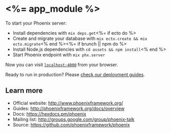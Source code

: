 # <%= app_module %>

To start your Phoenix server:

  * Install dependencies with `mix deps.get`<%= if ecto do %>
  * Create and migrate your database with `mix ecto.create && mix ecto.migrate`<% end %><%= if brunch || npm do %>
  * Install Node.js dependencies with `cd assets && npm install`<% end %>
  * Start Phoenix endpoint with `mix phx.server`

Now you can visit [`localhost:4000`](http://localhost:4000) from your browser.

Ready to run in production? Please [check our deployment guides](http://www.phoenixframework.org/docs/deployment).

## Learn more

  * Official website: http://www.phoenixframework.org/
  * Guides: http://phoenixframework.org/docs/overview
  * Docs: https://hexdocs.pm/phoenix
  * Mailing list: http://groups.google.com/group/phoenix-talk
  * Source: https://github.com/phoenixframework/phoenix
